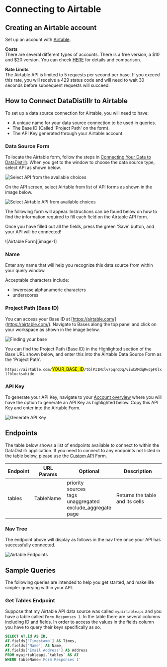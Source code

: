 # Connecting to Airtable

## Creating an Airtable account
Set up an account with [Airtable](https://www.airtable.com/).

__Costs__  
There are several different types of accounts. There is a free version, a $10 and $20 version. You can check [HERE](https://www.airtable.com/pricing) for details and comparison.


__Rate Limits__  
The Airtable API is limited to 5 requests per second per base. If you exceed this rate, you will receive a 429 status code and will need to wait 30 seconds before subsequent requests will succeed.

## How to Connect DataDistillr to Airtable
To set up a data source connection for Airtable, you will need to have:

- A unique name for your data source connection to be used in queries.
- The Base ID (Called 'Project Path' on the form).
- The API Key generated through your Airtable account.



### Data Source Form

To locate the Airtable form, follow the steps in [Connecting Your Data to DataDistillr](../../). When you get to the window to choose the data source type, select API as shown below.&#x20;

![Select API from the available choices][image-5]

On the API screen, select Airtable from list of API forms as shown in the image below.

![Select Airtable API from available choices][image-6]

The following form will appear. Instructions can be found below on how to find the information required to fill each field on the Airtable API form.

Once you have filled out all the fields, press the green 'Save' button, and your API will be connected!

![Airtable Form][image-1]

### Name

Enter any name that will help you recognize this data source from within your query window. &#x20;

Acceptable characters include:

* lowercase alphanumeric characters
* underscores

### Project Path (Base ID)
You can access your Base ID at [https://airtable.com/](https://airtable.com/). Navigate to Bases along the top panel and click on your workspace as shown in the image below.

![Finding your base][image-2]

You can find the Project Path (Base ID) in the Highlighted section of the Base URL shown below, and enter this into the Airtable Data Source Form as the 'Project Path'.

`https://airtable.com/`<mark>YOUR_BASE_ID</mark>`/tblPI1Mclv7pqrqDq/viwCAMdqRwJpFOlxl?blocks=hide`

### API Key

To generate your API Key, navigate to your [Account overview](https://airtable.com/account) where you will have the option to generate an API Key as highlighted below. Copy this API Key and enter into the Airtable Form.


![Generate API Key][image-4]


## Endpoints

The table below shows a list of endpoints available to connect to within the DataDistillr application. If you need to connect to any endpoints not listed in the table below, please use the [Custom API](custom-apis.md) Form.

| Endpoint | URL Params | Optional | Description |
| -------- | ---------- | -------- | ----------  |
| tables   | TableName  | priority<br>sources<br>tags<br>unaggregated<br>exclude_aggregate<br>page|Returns the table and its cells


### Nav Tree

The endpoint above will display as follows in the nav tree once your API has successfully connected.

![Airtable Endpoints][image-3]

## Sample Queries

The following queries are intended to help you get started, and make life simpler querying within your API.

### Get Tables Endpoint

Suppose that my Airtable API data source was called `myairtableapi` and you have a table called `Form Responses 1`. In the table there are several columns including ID and fields. In order to access the values in the fields column you have to query their keys specifically as so.


```sql
SELECT AT.id AS ID,
AT.fields['Timestamp'] AS Times,
AT.fields['Name'] AS Name,
AT.fields['Email Address'] AS Address
FROM myairtableapi.`tables` AS AT
WHERE tableName='Form Responses 1'
```


[image-2]: ../../img/api/airtable/airtable-base.png
[image-3]: ../../img/api/airtable/airtable-endpoint.png
[image-4]: ../../img/api/airtable/airtable-generate-api.png
[image-5]: ../../img/api/select-api-form.png
[image-6]: ../../img/api/airtable/select-Airtable-API.png
